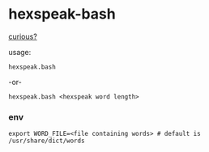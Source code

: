# hexspeak-bash

[curious?](https://en.wikipedia.org/wiki/Hexspeak)

usage:

`hexspeak.bash`

-or-

`hexspeak.bash <hexspeak word length>`

### env
`export WORD_FILE=<file containing words> # default is /usr/share/dict/words`
